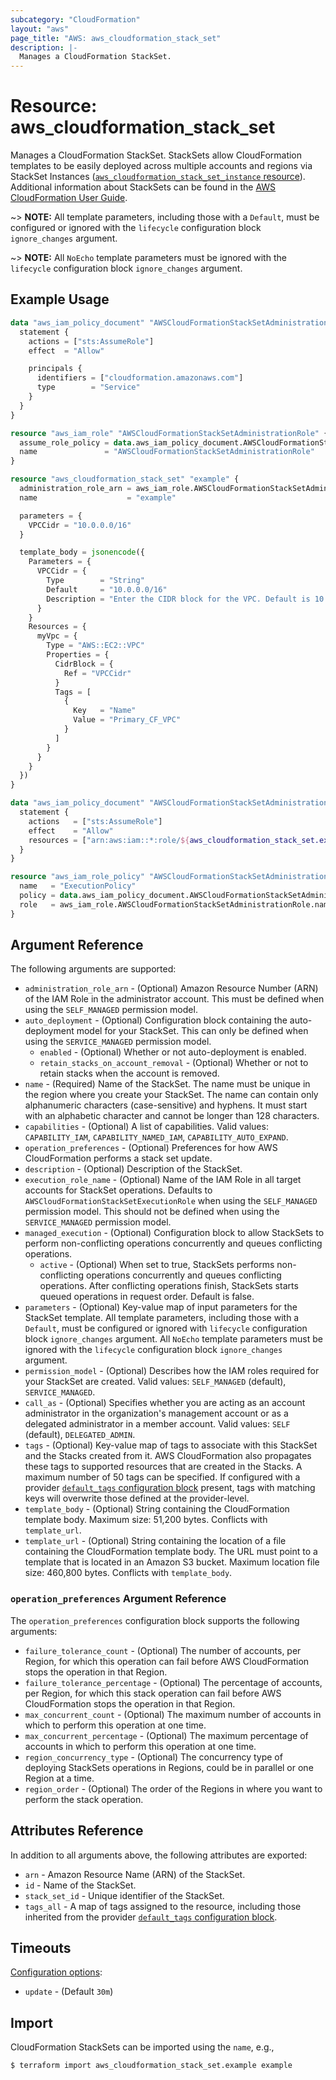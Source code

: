```yaml
---
subcategory: "CloudFormation"
layout: "aws"
page_title: "AWS: aws_cloudformation_stack_set"
description: |-
  Manages a CloudFormation StackSet.
---
```


# Resource: aws_cloudformation_stack_set

Manages a CloudFormation StackSet. StackSets allow CloudFormation templates to be easily deployed across multiple accounts and regions via StackSet Instances ([`aws_cloudformation_stack_set_instance` resource](/docs/providers/aws/r/cloudformation_stack_set_instance.html)). Additional information about StackSets can be found in the [AWS CloudFormation User Guide](https://docs.aws.amazon.com/AWSCloudFormation/latest/UserGuide/what-is-cfnstacksets.html).

~> **NOTE:** All template parameters, including those with a `Default`, must be configured or ignored with the `lifecycle` configuration block `ignore_changes` argument.

~> **NOTE:** All `NoEcho` template parameters must be ignored with the `lifecycle` configuration block `ignore_changes` argument.

## Example Usage

```terraform
data "aws_iam_policy_document" "AWSCloudFormationStackSetAdministrationRole_assume_role_policy" {
  statement {
    actions = ["sts:AssumeRole"]
    effect  = "Allow"

    principals {
      identifiers = ["cloudformation.amazonaws.com"]
      type        = "Service"
    }
  }
}

resource "aws_iam_role" "AWSCloudFormationStackSetAdministrationRole" {
  assume_role_policy = data.aws_iam_policy_document.AWSCloudFormationStackSetAdministrationRole_assume_role_policy.json
  name               = "AWSCloudFormationStackSetAdministrationRole"
}

resource "aws_cloudformation_stack_set" "example" {
  administration_role_arn = aws_iam_role.AWSCloudFormationStackSetAdministrationRole.arn
  name                    = "example"

  parameters = {
    VPCCidr = "10.0.0.0/16"
  }

  template_body = jsonencode({
    Parameters = {
      VPCCidr = {
        Type        = "String"
        Default     = "10.0.0.0/16"
        Description = "Enter the CIDR block for the VPC. Default is 10.0.0.0/16."
      }
    }
    Resources = {
      myVpc = {
        Type = "AWS::EC2::VPC"
        Properties = {
          CidrBlock = {
            Ref = "VPCCidr"
          }
          Tags = [
            {
              Key   = "Name"
              Value = "Primary_CF_VPC"
            }
          ]
        }
      }
    }
  })
}

data "aws_iam_policy_document" "AWSCloudFormationStackSetAdministrationRole_ExecutionPolicy" {
  statement {
    actions   = ["sts:AssumeRole"]
    effect    = "Allow"
    resources = ["arn:aws:iam::*:role/${aws_cloudformation_stack_set.example.execution_role_name}"]
  }
}

resource "aws_iam_role_policy" "AWSCloudFormationStackSetAdministrationRole_ExecutionPolicy" {
  name   = "ExecutionPolicy"
  policy = data.aws_iam_policy_document.AWSCloudFormationStackSetAdministrationRole_ExecutionPolicy.json
  role   = aws_iam_role.AWSCloudFormationStackSetAdministrationRole.name
}
```

## Argument Reference

The following arguments are supported:

* `administration_role_arn` - (Optional) Amazon Resource Number (ARN) of the IAM Role in the administrator account. This must be defined when using the `SELF_MANAGED` permission model.
* `auto_deployment` - (Optional) Configuration block containing the auto-deployment model for your StackSet. This can only be defined when using the `SERVICE_MANAGED` permission model.
    * `enabled` - (Optional) Whether or not auto-deployment is enabled.
    * `retain_stacks_on_account_removal` - (Optional) Whether or not to retain stacks when the account is removed.
* `name` - (Required) Name of the StackSet. The name must be unique in the region where you create your StackSet. The name can contain only alphanumeric characters (case-sensitive) and hyphens. It must start with an alphabetic character and cannot be longer than 128 characters.
* `capabilities` - (Optional) A list of capabilities. Valid values: `CAPABILITY_IAM`, `CAPABILITY_NAMED_IAM`, `CAPABILITY_AUTO_EXPAND`.
* `operation_preferences` - (Optional) Preferences for how AWS CloudFormation performs a stack set update.
* `description` - (Optional) Description of the StackSet.
* `execution_role_name` - (Optional) Name of the IAM Role in all target accounts for StackSet operations. Defaults to `AWSCloudFormationStackSetExecutionRole` when using the `SELF_MANAGED` permission model. This should not be defined when using the `SERVICE_MANAGED` permission model.
* `managed_execution` - (Optional) Configuration block to allow StackSets to perform non-conflicting operations concurrently and queues conflicting operations.
    * `active` - (Optional) When set to true, StackSets performs non-conflicting operations concurrently and queues conflicting operations. After conflicting operations finish, StackSets starts queued operations in request order. Default is false.
* `parameters` - (Optional) Key-value map of input parameters for the StackSet template. All template parameters, including those with a `Default`, must be configured or ignored with `lifecycle` configuration block `ignore_changes` argument. All `NoEcho` template parameters must be ignored with the `lifecycle` configuration block `ignore_changes` argument.
* `permission_model` - (Optional) Describes how the IAM roles required for your StackSet are created. Valid values: `SELF_MANAGED` (default), `SERVICE_MANAGED`.
* `call_as` - (Optional) Specifies whether you are acting as an account administrator in the organization's management account or as a delegated administrator in a member account. Valid values: `SELF` (default), `DELEGATED_ADMIN`.
* `tags` - (Optional) Key-value map of tags to associate with this StackSet and the Stacks created from it. AWS CloudFormation also propagates these tags to supported resources that are created in the Stacks. A maximum number of 50 tags can be specified. If configured with a provider [`default_tags` configuration block](https://registry.terraform.io/providers/hashicorp/aws/latest/docs#default_tags-configuration-block) present, tags with matching keys will overwrite those defined at the provider-level.
* `template_body` - (Optional) String containing the CloudFormation template body. Maximum size: 51,200 bytes. Conflicts with `template_url`.
* `template_url` - (Optional) String containing the location of a file containing the CloudFormation template body. The URL must point to a template that is located in an Amazon S3 bucket. Maximum location file size: 460,800 bytes. Conflicts with `template_body`.

### `operation_preferences` Argument Reference

The `operation_preferences` configuration block supports the following arguments:

* `failure_tolerance_count` - (Optional) The number of accounts, per Region, for which this operation can fail before AWS CloudFormation stops the operation in that Region.
* `failure_tolerance_percentage` - (Optional) The percentage of accounts, per Region, for which this stack operation can fail before AWS CloudFormation stops the operation in that Region.
* `max_concurrent_count` - (Optional) The maximum number of accounts in which to perform this operation at one time.
* `max_concurrent_percentage` - (Optional) The maximum percentage of accounts in which to perform this operation at one time.
* `region_concurrency_type` - (Optional) The concurrency type of deploying StackSets operations in Regions, could be in parallel or one Region at a time.
* `region_order` - (Optional) The order of the Regions in where you want to perform the stack operation.

## Attributes Reference

In addition to all arguments above, the following attributes are exported:

* `arn` - Amazon Resource Name (ARN) of the StackSet.
* `id` - Name of the StackSet.
* `stack_set_id` - Unique identifier of the StackSet.
* `tags_all` - A map of tags assigned to the resource, including those inherited from the provider [`default_tags` configuration block](https://registry.terraform.io/providers/hashicorp/aws/latest/docs#default_tags-configuration-block).

## Timeouts

[Configuration options](https://developer.hashicorp.com/terraform/language/resources/syntax#operation-timeouts):

* `update` - (Default `30m`)

## Import

CloudFormation StackSets can be imported using the `name`, e.g.,

```
$ terraform import aws_cloudformation_stack_set.example example
```
